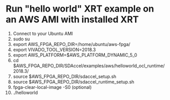 # Run "hello world" XRT example on an AWS AMI with installed XRT

1. Connect to your Ubuntu AMI
2. sudo su
3. export AWS_FPGA_REPO_DIR=/home/ubuntu/aws-fpga/
4. export VIVADO_TOOL_VERSION=2018.3
5. export AWS_PLATFORM=$AWS_PLATFORM_DYNAMIC_5_0 
6. cd $AWS_FPGA_REPO_DIR/SDAccel/examples/aws/helloworld_ocl_runtime/2018.3/
7. source $AWS_FPGA_REPO_DIR/sdaccel_setup.sh
8. source $AWS_FPGA_REPO_DIR/sdaccel_runtime_setup.sh
9. fpga-clear-local-image -S0 (optional)
10. ./helloworld







